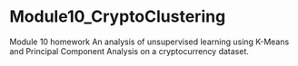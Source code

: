 # Module10_CryptoClustering
Module 10 homework
An analysis of unsupervised learning using K-Means and Principal Component Analysis on a cryptocurrency dataset.
